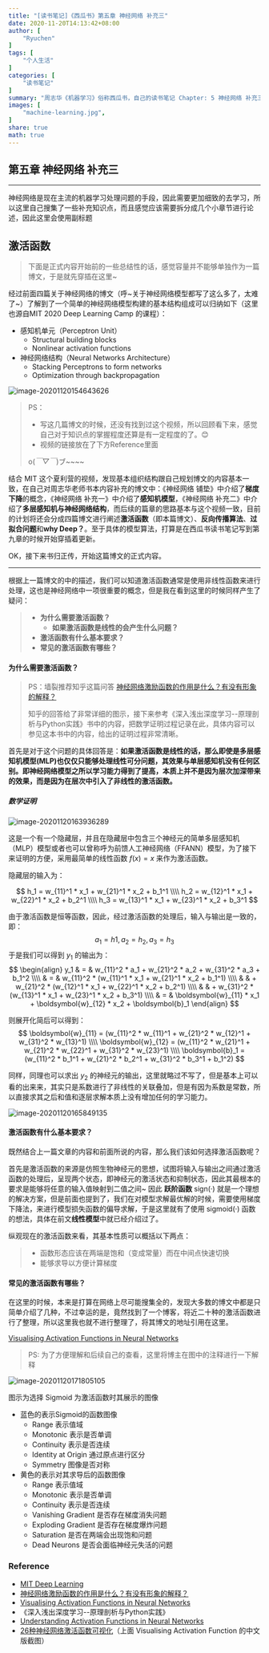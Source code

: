 ```yaml
---
title: "[读书笔记]《西瓜书》第五章 神经网络 补充三"
date: 2020-11-20T14:13:42+08:00
author: [
    "Ryuchen"
]
tags: [
    "个人生活"
]
categories: [
    "读书笔记"
]
summary: "周志华《机器学习》俗称西瓜书，自己的读书笔记 Chapter: 5 神经网络 补充三"
images: [
    "machine-learning.jpg",
]
share: true
math: true
---
```


## 第五章 神经网络 补充三

---

神经网络是现在主流的机器学习处理问题的手段，因此需要更加细致的去学习，所以这里自己搜集了一些补充知识点，而且感觉应该需要拆分成几个小章节进行论述，因此这里会使用副标题

## 激活函数

> 下面是正式内容开始前的一些总结性的话，感觉容量并不能够单独作为一篇博文，于是就先穿插在这里~

经过前面四篇关于神经网络的博文（呼~关于神经网络模型都写了这么多了，太难了~）了解到了一个简单的神经网络模型构建的基本结构组成可以归纳如下（这里也源自MIT 2020 Deep Learning Camp 的课程）：

- 感知机单元（Perceptron Unit）
  - Structural building blocks
  - Nonlinear activation functions
- 神经网络结构（Neural Networks Architecture）
  - Stacking Perceptrons to form networks
  - Optimization through backpropagation

![image-20201120154643626](https://cdn.jsdelivr.net/gh/Ryuchen/ImageBed@develop/2020/11/20/0ff56c4640b5be1ec4e499628ca15279.webp)

> PS：
>
> - 写这几篇博文的时候，还没有找到过这个视频，所以回顾看下来，感觉自己对于知识点的掌握程度还算是有一定程度的了。😊
> - 视频的链接放在了下方Reference里面
>
> o(*￣▽￣*)ブ~~~~

结合 MIT 这个夏利营的视频，发现基本组织结构跟自己规划博文的内容基本一致，在自己对周志华老师书本内容补充的博文中：《神经网络 铺垫》中介绍了**梯度下降**的概念，《神经网络 补充一》中介绍了**感知机模型**，《神经网络 补充二》中介绍了**多层感知机与神经网络结构**，而后续的篇章的思路基本与这个视频一致，目前的计划将还会分成四篇博文进行阐述**激活函数**（即本篇博文）、**反向传播算法**、**过拟合问题**和**why Deep？**。至于具体的模型算法，打算是在西瓜书读书笔记写到第九章的时候开始穿插着更新。

OK，接下来书归正传，开始这篇博文的正式内容。

---

根据上一篇博文的中的描述，我们可以知道激活函数通常是使用非线性函数来进行处理，这也是神经网络中一项很重要的概念，但是我在看到这里的时候同样产生了疑问：

> - **为什么需要激活函数？**
>   - **如果激活函数是线性的会产生什么问题？**
> - **激活函数有什么基本要求？**
> - **常见的激活函数有哪些？**

#### 为什么需要激活函数？

> PS：墙裂推荐知乎这篇问答 [神经网络激励函数的作用是什么？有没有形象的解释？](https://www.zhihu.com/question/22334626)
>
> 知乎的回答给了非常详细的图示，接下来参考《深入浅出深度学习--原理剖析与Python实践》书中的内容，把数学证明过程记录在此，具体内容可以参见这本书中的内容，给出的证明过程非常清晰。

首先是对于这个问题的具体回答是：**如果激活函数是线性的话，那么即使是多层感知机模型(MLP)也仅仅只能够处理线性可分问题，其效果与单层感知机没有任何区别。即神经网络模型之所以学习能力得到了提高，本质上并不是因为层次加深带来的效果，而是因为在层次中引入了非线性的激活函数。**

##### 数学证明

![image-20201120163936289](https://cdn.jsdelivr.net/gh/Ryuchen/ImageBed@develop/2020/11/20/fd78967e3d223e77466bc70302b7a8b2.webp)

这是一个有一个隐藏层，并且在隐藏层中包含三个神经元的简单多层感知机（MLP）模型或者也可以曾称呼为前馈人工神经网络（FFANN）模型，为了接下来证明的方便，采用最简单的线性函数 $f(x) = x$ 来作为激活函数。

隐藏层的输入为：

$$
h_1 = w_{11}^1 * x_1 + w_{21}^1 * x_2 + b_1^1 \\\\
h_2 = w_{12}^1 * x_1 + w_{22}^1 * x_2 + b_2^1 \\\\
h_3 = w_{13}^1 * x_1 + w_{23}^1 * x_2 + b_3^1
$$

由于激活函数是恒等函数，因此，经过激活函数的处理后，输入与输出是一致的，即：
$$
a_1 = h1, a_2 = h_2, a_3 = h_3
$$
于是我们可以得到 $y_1$ 的输出为：
$$
\begin{align}
y_1 & = & w_{11}^2 * a_1 + w_{21}^2 * a_2 + w_{31}^2 * a_3 + b_1^2 \\\\
& = & w_{11}^2 * (w_{11}^1 * x_1 + w_{21}^1 * x_2 + b_1^1) \\\\
& & + w_{21}^2 * (w_{12}^1 * x_1 + w_{22}^1 * x_2 + b_2^1) \\\\
& & + w_{31}^2 * (w_{13}^1 * x_1 + w_{23}^1 * x_2 + b_3^1) \\\\
& = & \boldsymbol{w}_{11} * x_1 + \boldsymbol{w}_{12} * x_2 + \boldsymbol{b}_1
\end{align}
$$

则展开化简后可以得到：
$$
\boldsymbol{w}_{11} = (w_{11}^2 * w_{11}^1 + w_{21}^2 * w_{12}^1 + w_{31}^2 * w_{13}^1) \\\\
\boldsymbol{w}_{12} = (w_{11}^2 * w_{21}^1 + w_{21}^2 * w_{22}^1 + w_{31}^2 * w_{23}^1) \\\\
\boldsymbol{b}_1 = (w_{11}^2 * b_1^1 + w_{21}^2 * b_2^1 + w_{31}^2 * b_3^1 + b_1^2)
$$

同样，同理也可以求出 $y_2$ 的神经元的输出，这里就略过不写了，但是基本上可以看的出来来，其实只是系数进行了非线性的关联叠加，但是有因为系数是常数，所以直接求其之后和值和逐层求解本质上没有增加任何的学习能力。

![image-20201120165849135](https://cdn.jsdelivr.net/gh/Ryuchen/ImageBed@develop/2020/11/20/9f5808ef957e25bedf62ebbe78f35e01.webp)

#### 激活函数有什么基本要求？

既然结合上一篇文章的内容和前面所说的内容，那么我们该如何选择激活函数呢？

首先是激活函数的来源是仿照生物神经元的思想，试图将输入与输出之间通过激活函数的处理后，呈现两个状态，即神经元的激活状态和抑制状态，因此其最根本的要求是能够将任意的输入值映射到二值之间~ 因此 **跃阶函数** $\text{sign}(·)$ 就是一个理想的解决方案，但是前面也提到了，我们在对模型求解最优解的时候，需要使用梯度下降法，来进行模型损失函数的偏导求解，于是这里就有了使用 $\text{sigmoid}(·)$ 函数的想法，具体在前文**线性模型**中就已经介绍过了。

纵观现在的激活函数来看，其基本性质可以概括以下两点：

> - 函数形态应该在两端是饱和（变成常量）而在中间点快速切换
> - 能够求导以方便计算梯度

#### 常见的激活函数有哪些？

在这里的时候，本来是打算在网络上尽可能搜集全的，发现大多数的博文中都是只简单介绍了几种，不过幸运的是，竟然找到了一个博客，将近二十种的激活函数进行了整理，所以这里我也就不进行整理了，将其博文的地址引用在这里。

[Visualising Activation Functions in Neural Networks](https://dashee87.github.io/deep%20learning/visualising-activation-functions-in-neural-networks/)

> PS: 为了方便理解和后续自己的查看，这里将博主在图中的注释进行一下解释

![image-20201120171805105](https://cdn.jsdelivr.net/gh/Ryuchen/ImageBed@develop/2020/11/20/225f0845a94103ba7dbecdf630b99a97.webp)

图示为选择 Sigmoid 为激活函数时其展示的图像

- 蓝色的表示Sigmoid的函数图像
  - Range 表示值域
  - Monotonic 表示是否单调
  - Continuity 表示是否连续
  - Identity at Origin 通过原点进行区分
  - Symmetry 图像是否对称
- 黄色的表示对其求导后的函数图像
  - Range 表示值域
  - Monotonic 表示是否单调
  - Continuity 表示是否连续
  - Vanishing Gradient 是否存在梯度消失问题
  - Exploding Gradient 是否存在梯度爆炸问题
  - Saturation 是否在两端会出现饱和问题
  - Dead Neurons 是否会面临神经元失活的问题

### Reference

- [MIT Deep Learning](http://introtodeeplearning.com/)
- [神经网络激励函数的作用是什么？有没有形象的解释？](https://www.zhihu.com/question/22334626)
- [Visualising Activation Functions in Neural Networks](https://dashee87.github.io/deep%20learning/visualising-activation-functions-in-neural-networks/)
- 《深入浅出深度学习--原理剖析与Python实践》
- [Understanding Activation Functions in Neural Networks](https://medium.com/the-theory-of-everything/understanding-activation-functions-in-neural-networks-9491262884e0)
- [26种神经网络激活函数可视化](https://www.jiqizhixin.com/articles/2017-10-10-3)（上面 Visualising Activation Function 的中文版截图）